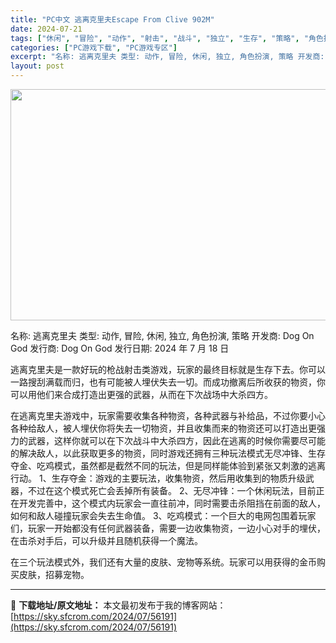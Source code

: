 ```yaml
---
title: "PC中文 逃离克里夫Escape From Clive 902M"
date: 2024-07-21
tags: ["休闲", "冒险", "动作", "射击", "战斗", "独立", "生存", "策略", "角色扮演"]
categories: ["PC游戏下载", "PC游戏专区"]
excerpt: "名称: 逃离克里夫 类型: 动作, 冒险, 休闲, 独立, 角色扮演, 策略 开发商: Dog On God 发行商: Dog On God 发行日期: 2024 年 7 月 18 日 逃离克里夫是一款好玩的枪战射击类游戏，玩家的最终目标就是生存下去。你可以一路搜刮满载而归，也有可能被人埋伏失去一切&hellip;"
layout: post
---
```


<img class="aligncenter size-full wp-image-56192" src="https://sky.sfcrom.com/wp-content/uploads/2024/07/2024072100470216.webp" alt="" width="660" height="370" />

名称: 逃离克里夫
类型: 动作, 冒险, 休闲, 独立, 角色扮演, 策略
开发商: Dog On God
发行商: Dog On God
发行日期: 2024 年 7 月 18 日

逃离克里夫是一款好玩的枪战射击类游戏，玩家的最终目标就是生存下去。你可以一路搜刮满载而归，也有可能被人埋伏失去一切。而成功撤离后所收获的物资，你可以用他们来合成打造出更强的武器，从而在下次战场中大杀四方。

在逃离克里夫游戏中，玩家需要收集各种物资，各种武器与补给品，不过你要小心各种给敌人，被人埋伏你将失去一切物资，并且收集而来的物资还可以打造出更强力的武器，这样你就可以在下次战斗中大杀四方，因此在逃离的时候你需要尽可能的解决敌人，以此获取更多的物资，同时游戏还拥有三种玩法模式无尽冲锋、生存夺金、吃鸡模式，虽然都是截然不同的玩法，但是同样能体验到紧张又刺激的逃离行动。
1、生存夺金：游戏的主要玩法，收集物资，然后用收集到的物质升级武器，不过在这个模式死亡会丢掉所有装备。
2、无尽冲锋：一个休闲玩法，目前正在开发完善中，这个模式内玩家会一直往前冲，同时需要击杀阻挡在前面的敌人，如何和敌人碰撞玩家会失去生命值。
3、吃鸡模式：一个巨大的电网包围着玩家们，玩家一开始都没有任何武器装备，需要一边收集物资，一边小心对手的埋伏，在击杀对手后，可以升级并且随机获得一个魔法。

在三个玩法模式外，我们还有大量的皮肤、宠物等系统。玩家可以用获得的金币购买皮肤，招募宠物。

---
📖 **下载地址/原文地址：** 本文最初发布于我的博客网站：[https://sky.sfcrom.com/2024/07/56191](https://sky.sfcrom.com/2024/07/56191)
